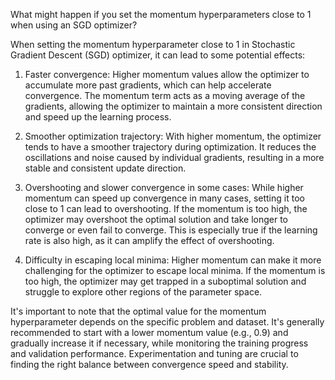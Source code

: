 What might happen if you set the momentum hyperparameters close to 1 when using an SGD optimizer?

When setting the momentum hyperparameter close to 1 in Stochastic Gradient Descent (SGD) optimizer, it can lead to some potential effects:

1. Faster convergence: Higher momentum values allow the optimizer to accumulate more past gradients, which can help accelerate convergence. The momentum term acts as a moving average of the gradients, allowing the optimizer to maintain a more consistent direction and speed up the learning process.

2. Smoother optimization trajectory: With higher momentum, the optimizer tends to have a smoother trajectory during optimization. It reduces the oscillations and noise caused by individual gradients, resulting in a more stable and consistent update direction.

3. Overshooting and slower convergence in some cases: While higher momentum can speed up convergence in many cases, setting it too close to 1 can lead to overshooting. If the momentum is too high, the optimizer may overshoot the optimal solution and take longer to converge or even fail to converge. This is especially true if the learning rate is also high, as it can amplify the effect of overshooting.

4. Difficulty in escaping local minima: Higher momentum can make it more challenging for the optimizer to escape local minima. If the momentum is too high, the optimizer may get trapped in a suboptimal solution and struggle to explore other regions of the parameter space.

It's important to note that the optimal value for the momentum hyperparameter depends on the specific problem and dataset. It's generally recommended to start with a lower momentum value (e.g., 0.9) and gradually increase it if necessary, while monitoring the training progress and validation performance. Experimentation and tuning are crucial to finding the right balance between convergence speed and stability.
